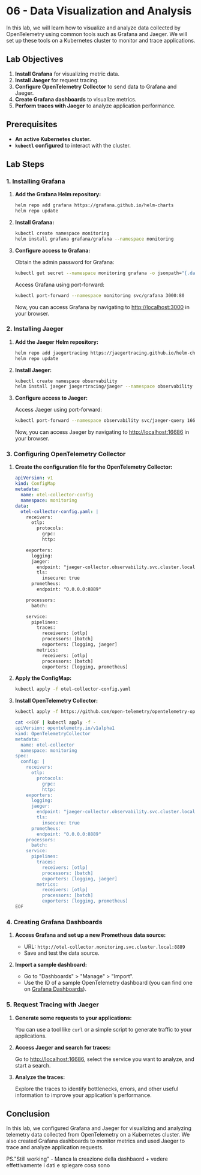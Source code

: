 
# 06 - Data Visualization and Analysis

In this lab, we will learn how to visualize and analyze data collected by OpenTelemetry using common tools such as Grafana and Jaeger. We will set up these tools on a Kubernetes cluster to monitor and trace applications.
 
## Lab Objectives

1. **Install Grafana** for visualizing metric data.
2. **Install Jaeger** for request tracing.
3. **Configure OpenTelemetry Collector** to send data to Grafana and Jaeger.
4. **Create Grafana dashboards** to visualize metrics.
5. **Perform traces with Jaeger** to analyze application performance.

## Prerequisites

- **An active Kubernetes cluster.**
- **`kubectl` configured** to interact with the cluster.

## Lab Steps

### 1. Installing Grafana

1. **Add the Grafana Helm repository:**

   ```sh
   helm repo add grafana https://grafana.github.io/helm-charts
   helm repo update
   ```

2. **Install Grafana:**

   ```sh
   kubectl create namespace monitoring
   helm install grafana grafana/grafana --namespace monitoring
   ```

3. **Configure access to Grafana:**

   Obtain the admin password for Grafana:

   ```sh
   kubectl get secret --namespace monitoring grafana -o jsonpath="{.data.admin-password}" | base64 --decode ; echo
   ```

   Access Grafana using port-forward:

   ```sh
   kubectl port-forward --namespace monitoring svc/grafana 3000:80
   ```

   Now, you can access Grafana by navigating to [http://localhost:3000](http://localhost:3000) in your browser.

### 2. Installing Jaeger

1. **Add the Jaeger Helm repository:**

   ```sh
   helm repo add jaegertracing https://jaegertracing.github.io/helm-charts
   helm repo update
   ```

2. **Install Jaeger:**

   ```sh
   kubectl create namespace observability
   helm install jaeger jaegertracing/jaeger --namespace observability
   ```

3. **Configure access to Jaeger:**

   Access Jaeger using port-forward:

   ```sh
   kubectl port-forward --namespace observability svc/jaeger-query 16686:16686
   ```

   Now, you can access Jaeger by navigating to [http://localhost:16686](http://localhost:16686) in your browser.

### 3. Configuring OpenTelemetry Collector

1. **Create the configuration file for the OpenTelemetry Collector:**

   ```yaml
   apiVersion: v1
   kind: ConfigMap
   metadata:
     name: otel-collector-config
     namespace: monitoring
   data:
     otel-collector-config.yaml: |
       receivers:
         otlp:
           protocols:
             grpc:
             http:

       exporters:
         logging:
         jaeger:
           endpoint: "jaeger-collector.observability.svc.cluster.local:14250"
           tls:
             insecure: true
         prometheus:
           endpoint: "0.0.0.0:8889"

       processors:
         batch:

       service:
         pipelines:
           traces:
             receivers: [otlp]
             processors: [batch]
             exporters: [logging, jaeger]
           metrics:
             receivers: [otlp]
             processors: [batch]
             exporters: [logging, prometheus]
   ```

2. **Apply the ConfigMap:**

   ```sh
   kubectl apply -f otel-collector-config.yaml
   ```

3. **Install OpenTelemetry Collector:**

   ```sh
   kubectl apply -f https://github.com/open-telemetry/opentelemetry-operator/releases/download/v0.38.0/opentelemetry-operator.yaml

   cat <<EOF | kubectl apply -f -
   apiVersion: opentelemetry.io/v1alpha1
   kind: OpenTelemetryCollector
   metadata:
     name: otel-collector
     namespace: monitoring
   spec:
     config: |
       receivers:
         otlp:
           protocols:
             grpc:
             http:
       exporters:
         logging:
         jaeger:
           endpoint: "jaeger-collector.observability.svc.cluster.local:14250"
           tls:
             insecure: true
         prometheus:
           endpoint: "0.0.0.0:8889"
       processors:
         batch:
       service:
         pipelines:
           traces:
             receivers: [otlp]
             processors: [batch]
             exporters: [logging, jaeger]
           metrics:
             receivers: [otlp]
             processors: [batch]
             exporters: [logging, prometheus]
   EOF
   ```

### 4. Creating Grafana Dashboards

1. **Access Grafana and set up a new Prometheus data source:**

   - URL: `http://otel-collector.monitoring.svc.cluster.local:8889`
   - Save and test the data source.

2. **Import a sample dashboard:**

   - Go to "Dashboards" > "Manage" > "Import".
   - Use the ID of a sample OpenTelemetry dashboard (you can find one on [Grafana Dashboards](https://grafana.com/grafana/dashboards)).

### 5. Request Tracing with Jaeger

1. **Generate some requests to your applications:**

   You can use a tool like `curl` or a simple script to generate traffic to your applications.

2. **Access Jaeger and search for traces:**

   Go to [http://localhost:16686](http://localhost:16686), select the service you want to analyze, and start a search.

3. **Analyze the traces:**

   Explore the traces to identify bottlenecks, errors, and other useful information to improve your application's performance.

## Conclusion

In this lab, we configured Grafana and Jaeger for visualizing and analyzing telemetry data collected from OpenTelemetry on a Kubernetes cluster. We also created Grafana dashboards to monitor metrics and used Jaeger to trace and analyze application requests.

PS."Still working" - Manca la creazione della dashbaord + vedere effettivamente i dati e spiegare cosa sono
